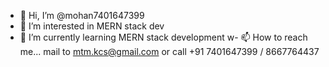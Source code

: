 - 👋 Hi, I’m @mohan7401647399
- 👀 I’m interested in MERN stack dev
- 🌱 I’m currently learning MERN stack development
w- 📫 How to reach me... mail to mtm.kcs@gmail.com or call +91 7401647399 / 8667764437

<!---
mohan7401647399/mohan7401647399 is a ✨ special ✨ repository because its `README.md` (this file) appears on your GitHub profile.
You can click the Preview link to take a look at your changes.
--->
